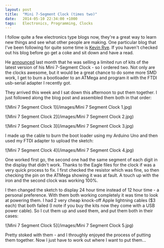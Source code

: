 ```yaml
---
layout: post
title:  "Mini 7-Segment Clock (times two)"
date:   2014-05-10 22:34:00 +1000
tags:   Electronics, Programming, Clocks
---
```


I follow quite a few electronics type blogs now, they're a great way to learn new things and see what other people are making.  One particular blog that I've been following for quite some time is [Kevin Rye](http://kevinrye.net/).  If you haven't checked out his blog before go get a coke and sit down and have a read.

He [announced](http://kevinrye.net/files/mini_7_segment_clock_kit_for_sale.php) last month that he was selling a limited run of kits of the latest version of his Mini 7-Segment Clock - so I ordered two.  Not only are the clocks awesome, but it would be a great chance to do some more SMD work, I get to burn a bootloader to an ATMega and program it with the FTDI usb-serial adapter I recently got.

They arrived this week and I sat down this afternoon to put them together.  I just followed along the blog post and assembled them both in that order:

![Mini 7 Segment Clock 1](/images/Mini 7 Segment Clock 1.jpg)

![Mini 7 Segment Clock 2](/images/Mini 7 Segment Clock 2.jpg)

![Mini 7 Segment Clock 3](/images/Mini 7 Segment Clock 3.jpg)

I made up the cable to burn the boot loader using my Arduino Uno and then used my FTDI adapter to upload the sketch:

![Mini 7 Segment Clock 4](/images/Mini 7 Segment Clock 4.jpg)

One worked first go, the second one had the same segment of each digit in the display that didn't work.  Thanks to the Eagle files for the clock if was a very quick process to fix.  I first checked the resistor which was fine, so then checking the pin on the ATMega showing it was at fault.  A touch up with the iron and the second clock was working 100%.

I then changed the sketch to display 24 hour time instead of 12 hour time  - a personal preference.  With them both working completely it was time to look at powering them.  I had 2 very cheap knock-off Apple lightning cables ($3 each) that both failed (I note if you buy the kits now they come with a USB power cable).  So I cut them up and used them, and put them both in their cases:

![Mini 7 Segment Clock 5](/images/Mini 7 Segment Clock 5.jpg)

Pretty stoked with them - and I throughly enjoyed the process of putting them together.   Now I just have to work out where I want to put them...